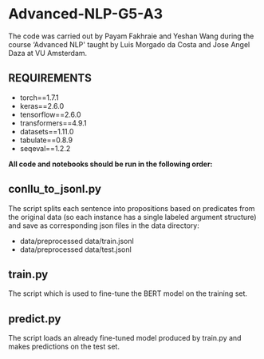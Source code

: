 # Advanced-NLP-G5-A3
The code was carried out by Payam Fakhraie and Yeshan Wang during the course ‘Advanced NLP' taught by Luis Morgado da Costa and Jose Angel Daza at VU Amsterdam.

## REQUIREMENTS
- torch==1.7.1 
- keras==2.6.0
- tensorflow==2.6.0
- transformers==4.9.1
- datasets==1.11.0
- tabulate==0.8.9
- seqeval==1.2.2

**All code and notebooks should be run in the following order:**

## conllu_to_jsonl.py
The script splits each sentence into propositions based on predicates from the original data (so each instance has a single labeled argument structure) and save as corresponding json files in the data directory:
- data/preprocessed data/train.jsonl
- data/preprocessed data/test.jsonl

## train.py
The script which is used to fine-tune the BERT model on the training set.

## predict.py
The script loads an already fine-tuned model produced by train.py and makes predictions on the test set.
